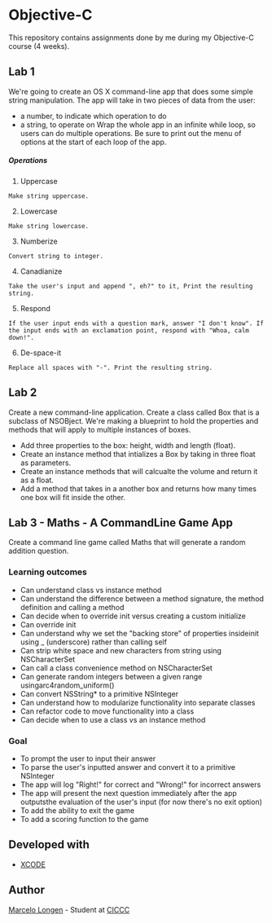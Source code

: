 # Objective-C

This repository contains assignments done by me during my Objective-C course (4 weeks).

## Lab 1

We're going to create an OS X command-line app that does some simple string manipulation. The app will take in two pieces of data from the user:
- a number, to indicate which operation to do
- a string, to operate on
Wrap the whole app in an infinite while loop, so users can do multiple operations. Be sure to print out the menu of options at the start of each loop of the app.

##### Operations
1. Uppercase
```
Make string uppercase.
```
2. Lowercase
```
Make string lowercase.
```
3. Numberize
```
Convert string to integer.
```
4. Canadianize
```
Take the user's input and append ", eh?" to it, Print the resulting string.
```
5. Respond
```
If the user input ends with a question mark, answer "I don't know". If the input ends with an exclamation point, respond with "Whoa, calm down!".
```
6. De-space-it
```
Replace all spaces with "-". Print the resulting string.
```

## Lab 2

Create a new command-line application. Create a class called Box that is a subclass of NSOBject. We're making a blueprint to hold the properties and methods that will apply to multiple instances of boxes.
- Add three properties to the box: height, width and length (float).
- Create an instance method that intializes a Box by taking in three float as parameters.
- Create an instance methods that will calcualte the volume and return it as a float.
- Add a method that takes in a another box and returns how many times one box will fit inside the other.

## Lab 3 - Maths​ - A CommandLine Game App

Create a command line game called ​Maths​ that will generate a random addition question.

### Learning outcomes

- Can understand ​class​ vs ​instance​ method
- Can understand the difference between a method ​signature​, the method definition​ and calling a ​method
- Can decide when to override ​init​ versus creating a custom initialize
- Can override ​init
- Can understand why we set the "backing store" of properties inside ​init using ​_​ (underscore) rather than calling ​self
- Can strip white space and new characters from string using NSCharacterSet
- Can call a class convenience method on ​NSCharacterSet
- Can generate random integers between a given range usingarc4random_uniform()
- Can convert ​NSString*​ to a primitive ​NSInteger
- Can understand how to modularize functionality into separate classes
- Can refactor code to move functionality into a class
- Can decide when to use a ​class​ vs an ​instance​ method



### Goal
- To prompt the user to input their answer
- To parse the user's inputted answer and convert it to a primitive NSInteger
- The app will log "Right!" for correct and "Wrong!" for incorrect answers
- The app will present the ​next​ question immediately after the app outputsthe evaluation of the user's input (for now there's no exit option)
- To add the ability to exit the game
- To add a scoring function to the game

## Developed with

* [XCODE](https://developer.apple.com/xcode/)

## Author

[Marcelo Longen](http://www.marcelolongen.com) - Student at [CICCC](http://www.ciccc.ca)